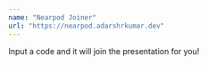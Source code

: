 ```yaml
---
name: "Nearpod Joiner"
url: "https://nearpod.adarshrkumar.dev"
---
```


Input a code and it will join the presentation for you!